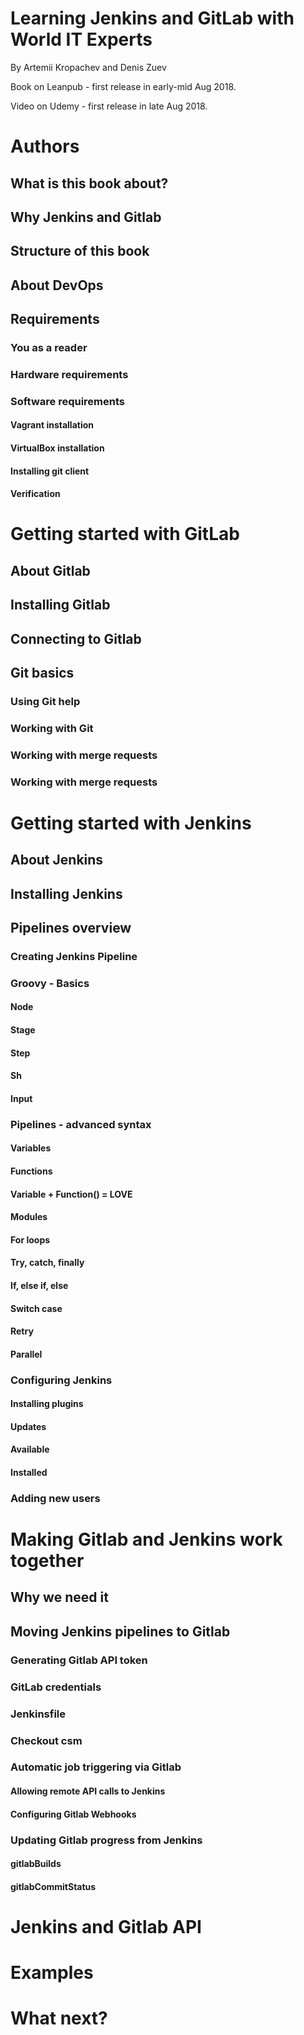 <h1> Learning Jenkins and GitLab with World IT Experts </h1>
<p>By Artemii Kropachev and Denis Zuev</p>
<p>Book on Leanpub - first release in early-mid Aug 2018.</p>
<p>Video on Udemy - first release in late Aug 2018.</p>


# Authors
## What is this book about?
## Why Jenkins and Gitlab	
## Structure of this book	
## About DevOps	
## Requirements	
### You as a reader	
### Hardware requirements	
### Software requirements	
#### Vagrant installation	
#### VirtualBox installation	
#### Installing git client	
#### Verification	
# Getting started with GitLab	
## About Gitlab	
## Installing Gitlab
## Connecting to Gitlab
## Git basics	
### Using Git help
### Working with Git
### Working with merge requests
### Working with merge requests
# Getting started with Jenkins
## About Jenkins	
## Installing Jenkins	
## Pipelines overview	
### Creating Jenkins Pipeline	
### Groovy - Basics	
#### Node	
#### Stage	
#### Step	
#### Sh	
#### Input	
### Pipelines - advanced syntax	
#### Variables	
#### Functions	
#### Variable + Function() = LOVE	
#### Modules	
#### For loops	
#### Try, catch, finally	
#### If, else if, else	
#### Switch case	
#### Retry	
#### Parallel	
### Configuring Jenkins
#### Installing plugins	
#### Updates	
#### Available	
#### Installed	
### Adding new users	
# Making Gitlab and Jenkins work together	
## Why we need it	
## Moving Jenkins pipelines to Gitlab	
### Generating Gitlab API token	
### GitLab credentials	
### Jenkinsfile	
### Checkout csm	
### Automatic job triggering via Gitlab	
#### Allowing remote API calls to Jenkins	
#### Configuring Gitlab Webhooks	
### Updating Gitlab progress from Jenkins	
#### gitlabBuilds	
#### gitlabCommitStatus	
# Jenkins and Gitlab API	
# Examples	
# What next?
